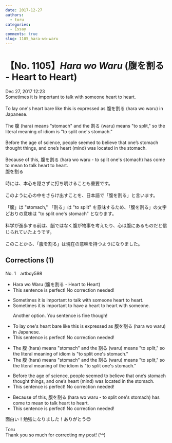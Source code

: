 ```yaml
---
date: 2017-12-27
authors:
  - toru
categories:
  - Essay
comments: true
slug: 1105_hara-wo-waru
---
```


# 【No. 1105】<strong><em>Hara wo Waru</strong></em> (腹を割る - Heart to Heart)
<div class="date">Dec 27, 2017 12:23</div>
<div id="post"><div id="body_show_ori">
Sometimes it is important to talk with someone heart to heart.<br/><br/>To lay one's heart bare like this is expressed as 腹を割る (hara wo waru) in Japanese.<br/><br/>The 腹 (hara) means "stomach" and the 割る (waru) means "to split," so the literal meaning of idiom is "to split one's stomach."<br/><br/>Before the age of science, people seemed to believe that one’s stomach thought things, and one’s heart (mind) was located in the stomach.<br/><br/>Because of this, 腹を割る (hara wo waru - to split one's stomach) has come to mean to talk heart to heart.
</div></div>

<!-- more -->

<div id="post_ja"><div id="body_show_mo">
腹を割る<br/><br/>時には、本心を隠さずに打ち明けることも重要です。<br/><br/>このように心の中をさらけ出すことを、日本語で「腹を割る」と言います。<br/><br/>「腹」は "stomach," 「割る」は "to split" を意味するため、「腹を割る」の文字どおりの意味は "to split one's stomach" となります。<br/><br/>科学が進歩する前は、脳ではなく腹が物事を考えたり、心は腹にあるものだと信じられていたようです。<br/><br/>このことから、「腹を割る」は現在の意味を持つようになりました。
</div></div>

## Corrections (1)
<div id="block"><div class="first_name"> No. 1　<span class="just_name">artboy598</span></div><div id="block2">
<ul class="correction_field">
<li class="incorrect">Hara wo Waru (腹を割る - Heart to Heart)</li>
<li class="corrected perfect">This sentence is perfect! No correction needed!</li>
</ul>
<ul class="correction_field">
<li class="incorrect">Sometimes it is important to talk with someone heart to heart.</li>
<li class="corrected correct">
Sometimes it is important to <span class="f_blue">have a heart to heart with someone.</span>
<p class="correction_comment">Another option.  You sentence is fine though!</p>
</li>
</ul>
<ul class="correction_field">
<li class="incorrect">To lay one's heart bare like this is expressed as 腹を割る (hara wo waru) in Japanese.</li>
<li class="corrected perfect">This sentence is perfect! No correction needed!</li>
</ul>
<ul class="correction_field">
<li class="incorrect">The 腹 (hara) means "stomach" and the 割る (waru) means "to split," so the literal meaning of idiom is "to split one's stomach."</li>
<li class="corrected correct">
The 腹 (hara) means "stomach" and the 割る (waru) means "to split," so the literal meaning of <span class="f_red">the</span> idiom is "to split one's stomach."
</li>
</ul>
<ul class="correction_field">
<li class="incorrect">Before the age of science, people seemed to believe that one’s stomach thought things, and one’s heart (mind) was located in the stomach.</li>
<li class="corrected perfect">This sentence is perfect! No correction needed!</li>
</ul>
<ul class="correction_field">
<li class="incorrect">Because of this, 腹を割る (hara wo waru - to split one's stomach) has come to mean to talk heart to heart.</li>
<li class="corrected perfect">This sentence is perfect! No correction needed!</li>
</ul>
<p class="comment_small">
 面白い！勉強になりました！ありがとう😊
</p>

</div><div class="name"><span class="just_name">Toru</span><br>
Thank you so much for correcting my post! (^^)
</div>
</div>
